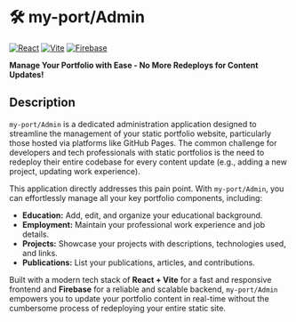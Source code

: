 # 🛠 my-port/Admin

[![React](https://img.shields.io/badge/React-20232A?style=for-the-badge&logo=react&logoColor=61DAFB)](https://react.dev/)
[![Vite](https://img.shields.io/badge/Vite-646CFF?style=for-the-badge&logo=vite&logoColor=FFFEFE)](https://vitejs.dev/)
[![Firebase](https://img.shields.io/badge/Firebase-FFCA28?style=for-the-badge&logo=firebase&logoColor=000)](https://firebase.google.com/)

**Manage Your Portfolio with Ease - No More Redeploys for Content Updates!**

## Description

`my-port/Admin` is a dedicated administration application designed to streamline the management of your static portfolio website, particularly those hosted via platforms like GitHub Pages. The common challenge for developers and tech professionals with static portfolios is the need to redeploy their entire codebase for every content update (e.g., adding a new project, updating work experience).

This application directly addresses this pain point. With `my-port/Admin`, you can effortlessly manage all your key portfolio components, including:

* **Education:** Add, edit, and organize your educational background.
* **Employment:** Maintain your professional work experience and job details.
* **Projects:** Showcase your projects with descriptions, technologies used, and links.
* **Publications:** List your publications, articles, and contributions.

Built with a modern tech stack of **React + Vite** for a fast and responsive frontend and **Firebase** for a reliable and scalable backend, `my-port/Admin` empowers you to update your portfolio content in real-time without the cumbersome process of redeploying your entire static site.
